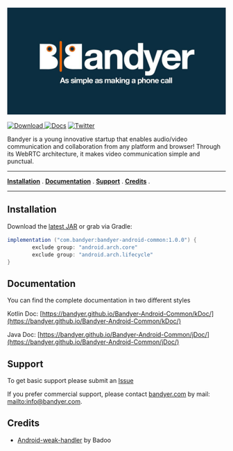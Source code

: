 <p align="center">
<img src="img/bandyer.jpg" alt="Bandyer" title="Bandyer" />
</p>


[ ![Download](https://api.bintray.com/packages/bandyer/Communication/Android-Common/images/download.svg) ](https://bintray.com/bandyer/Communication/Android-Common/_latestVersion)[![Docs](https://img.shields.io/badge/docs-current-brightgreen.svg)](https://bandyer.github.io/Bandyer-Android-Common/kDoc)
[![Twitter](https://img.shields.io/twitter/url/http/shields.io.svg?style=social&logo=twitter)](https://twitter.com/intent/follow?screen_name=bandyersrl)


Bandyer is a young innovative startup that enables audio/video communication and collaboration from any platform and browser! Through its WebRTC architecture, it makes video communication simple and punctual. 

---


**[Installation](#installation)** .
**[Documentation](#documentation)** .
**[Support](#support)** .
**[Credits](#credits)** .

---

## Installation

Download the [latest JAR](https://bintray.com/bandyer/Communication/Android-Common) or grab via Gradle:

```groovy
implementation ("com.bandyer:bandyer-android-common:1.0.0") {
        exclude group: "android.arch.core"
        exclude group: "android.arch.lifecycle"
}
```

## Documentation

You can find the complete documentation in two different styles

Kotlin Doc: [https://bandyer.github.io/Bandyer-Android-Common/kDoc/](https://bandyer.github.io/Bandyer-Android-Common/kDoc/)

Java Doc: [https://bandyer.github.io/Bandyer-Android-Common/jDoc/](https://bandyer.github.io/Bandyer-Android-Common/jDoc/)

## Support
To get basic support please submit an [Issue](https://github.com/Bandyer/Bandyer-Android-Common/issues) 

If you prefer commercial support, please contact [bandyer.com](https://bandyer.com) by mail: <mailto:info@bandyer.com>.


## Credits
- [Android-weak-handler](https://github.com/badoo/android-weak-handler) by Badoo
